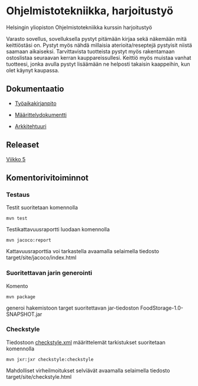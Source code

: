 # Ohjelmistotekniikka, harjoitustyö

Helsingin yliopiston Ohjelmistotekniikka kurssin harjoitustyö

Varasto sovellus, sovelluksella pystyt pitämään kirjaa sekä näkemään mitä keittiöstäsi on. Pystyt myös nähdä millaisia aterioita/reseptejä pystyisit niistä saamaan aikaiseksi. Tarvittavista tuotteista pystyt myös rakentamaan ostoslistaa seuraavan kerran kauppareissullesi. Keittiö myös muistaa vanhat tuotteesi, jonka avulla pystyt lisäämään ne helposti takaisin kaappeihin, kun olet käynyt kaupassa.

## Dokumentaatio

* [Työaikakirjanpito](https://github.com/Hiipivahalko/ot-hajoitustyo/blob/master/documentation/working_hours.md)

* [Määrittelydokumentti](https://github.com/Hiipivahalko/ot-hajoitustyo/blob/master/documentation/definition.md)

* [Arkkitehtuuri](https://github.com/Hiipivahalko/ot-hajoitustyo/blob/master/documentation/arkkitehtuuri.md)

## Releaset

[Viikko 5](https://github.com/Hiipivahalko/ot-hajoitustyo/releases/tag/1.0)

## Komentorivitoiminnot

### Testaus

Testit suoritetaan komennolla

```
mvn test
```

Testikattavuusraportti luodaan komennolla

```
mvn jacoco:report
```

Kattavuusraporttia voi tarkastella avaamalla selaimella tiedosto target/site/jacoco/index.html

### Suoritettavan jarin generointi

Komento

```
mvn package
```
generoi hakemistoon target suoritettavan jar-tiedoston FoodStorage-1.0-SNAPSHOT.jar

### Checkstyle

Tiedostoon [checkstyle.xml](https://github.com/Hiipivahalko/ot-hajoitustyo/blob/master/FoodStorage/checkstyle.xml) määrittelemät tarkistukset suoritetaan komennolla

```
mvn jxr:jxr checkstyle:checkstyle
```

Mahdolliset virheilmoitukset selviävät avaamalla selaimella tiedosto target/site/checkstyle.html

